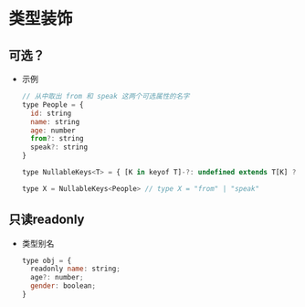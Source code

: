 # 类型装饰

## 可选？

+ 示例

  ```js
  // 从中取出 from 和 speak 这两个可选属性的名字
  type People = {
    id: string
    name: string
    age: number
    from?: string
    speak?: string
  }

  type NullableKeys<T> = { [K in keyof T]-?: undefined extends T[K] ? K : never }[keyof T]

  type X = NullableKeys<People> // type X = "from" | "speak"
  ```

## 只读readonly

+ 类型别名

  ```js
  type obj = {
    readonly name: string;
    age?: number;
    gender: boolean;
  }
  ```
